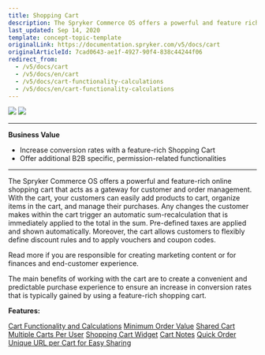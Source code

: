 ```yaml
---
title: Shopping Cart
description: The Spryker Commerce OS offers a powerful and feature rich online shopping cart that acts as a gateway for customer and order management.
last_updated: Sep 14, 2020
template: concept-topic-template
originalLink: https://documentation.spryker.com/v5/docs/cart
originalArticleId: 7cad0643-ae1f-4927-90f4-838c44244f06
redirect_from:
  - /v5/docs/cart
  - /v5/docs/en/cart
  - /v5/docs/cart-functionality-calculations
  - /v5/docs/en/cart-functionality-calculations
---
```


<div class='feature-text'>
    <div class='feature-images'>
    <img class="light-mode" src="https://spryker.s3.eu-central-1.amazonaws.com/docs/Document+360/Capabilities+icons/light/cart.svg"/>
    <img class="dark-mode" src="https://spryker.s3.eu-central-1.amazonaws.com/docs/Document+360/Capabilities+icons/dark/cart.svg"/>
    </div>
    <div class="feature-text-wrap">

***
**Business Value**
* Increase conversion rates with a feature-rich Shopping Cart
* Offer additional B2B specific, permission-related functionalities
***

The Spryker Commerce OS offers a powerful and feature-rich online shopping cart that acts as a gateway for customer and order management. With the cart, your customers can easily add products to cart, organize items in the cart, and manage their purchases. Any changes the customer makes within the cart trigger an automatic sum-recalculation that is immediately applied to the total in the sum. Pre-defined taxes are applied and shown automatically. Moreover, the cart allows customers to flexibly define discount rules and to apply vouchers and coupon codes.

Read more if you are responsible for creating marketing content or for finances and end-customer experience.

The main benefits of working with the cart are to create a convenient and predictable purchase experience to ensure an increase in conversion rates that is typically gained by using a feature-rich shopping cart.
</div>
</div>

**Features:**
<div>
<a class="feature-link" href="https://documentation.spryker.com/docs/en/cart-functionality-calculations">Cart Functionality and Calculations</a>   
<a class="feature-link" href="https://documentation.spryker.com/docs/en/minimum-order-value-201903">Minimum Order Value</a>   
<a class="feature-link" href="https://documentation.spryker.com/docs/en/shared-cart">Shared Cart</a>   
<a class="feature-link" href="https://documentation.spryker.com/docs/en/multiple-cart-per-user">Multiple Carts Per User</a>   
    <a class="feature-link" href="https://documentation.spryker.com/docs/en/cart-widget">Shopping Cart Widget</a>  
    <a class="feature-link" href="https://documentation.spryker.com/docs/en/cart-notes">Cart Notes</a>  
    <a class="feature-link" href="https://documentation.spryker.com/docs/en/quick-order-201903">Quick Order</a>
<a class="feature-link" href="https://documentation.spryker.com/docs/en/unique-url-per-cart-for-easy-sharing-201907">Unique URL per Cart for Easy Sharing</a>   
    </div>

